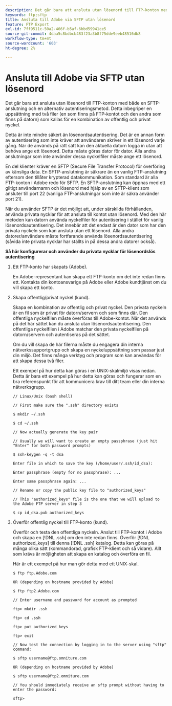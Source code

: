 ```yaml
---
description: Det går bara att ansluta utan lösenord till FTP-konton med både en SFTP-anslutning och en alternativ autentiseringsmetod. Detta inbegriper en uppsättning med två filer (en som finns på FTP-kontot och den andra som finns på datorn) som kallas för en kombination av offentlig och privat nyckel.
keywords: ftp;sftp
title: Ansluta till Adobe via SFTP utan lösenord
feature: FTP Export
exl-id: 7ff9511c-50a2-466f-b5af-6bbd59941ce5
source-git-commit: 4daa5c8bdbcb483f23a3b8f75dde9eeb48516db8
workflow-type: tm+mt
source-wordcount: '603'
ht-degree: 2%

---
```


# Ansluta till Adobe via SFTP utan lösenord

Det går bara att ansluta utan lösenord till FTP-konton med både en SFTP-anslutning och en alternativ autentiseringsmetod. Detta inbegriper en uppsättning med två filer (en som finns på FTP-kontot och den andra som finns på datorn) som kallas för en kombination av offentlig och privat nyckel.

Detta är inte mindre säkert än lösenordsautentisering. Det är en annan form av autentisering som inte kräver att användaren skriver in ett lösenord varje gång. När de används på rätt sätt kan den aktuella datorn logga in utan att behöva ange ett lösenord. Detta måste göras dator för dator. Alla andra anslutningar som inte använder dessa nyckelfiler måste ange ett lösenord.

En del klienter kräver en SFTP (Secure File Transfer Protocol) för överföring av känsliga data. En SFTP-anslutning är säkrare än en vanlig FTP-anslutning eftersom den tillåter krypterad datakommunikation. Som standard är alla FTP-konton i Adobe redo för SFTP. En SFTP-anslutning kan öppnas med ett giltigt användarnamn och lösenord med hjälp av en SFTP-klient som ansluter till port 22 (vanliga FTP-anslutningar som inte är säkra använder port 21).

När du använder SFTP är det möjligt att, under särskilda förhållanden, använda privata nycklar för att ansluta till kontot utan lösenord. Med den här metoden kan datorn använda nyckelfiler för autentisering i stället för vanlig lösenordsautentisering. Det innebär att det endast är den dator som har den privata nyckeln som kan ansluta utan ett lösenord. Alla andra datorer/användare måste fortfarande använda lösenordsautentisering (såvida inte privata nycklar har ställts in på dessa andra datorer också).

**Så här konfigurerar och använder du privata nycklar för lösenordslös autentisering**

1. Ett FTP-konto har skapats (Adobe).

   En Adobe-representant kan skapa ett FTP-konto om det inte redan finns ett. Kontakta din kontoansvarige på Adobe eller Adobe kundtjänst om du vill skapa ett konto.
1. Skapa offentlig/privat nyckel (kund).

   Skapa en kombination av offentlig och privat nyckel. Den privata nyckeln är en fil som är privat för datorn/servern och som finns där. Den offentliga nyckelfilen måste överföras till Adobe-kontot. När det används på det här sättet kan du ansluta utan lösenordsautentisering. Den offentliga nyckelfilen i Adobe matchar den privata nyckelfilen på datorn/servern och autentiseras på det sättet.

   Om du vill skapa de här filerna måste du engagera din interna nätverkssupportgrupp och skapa en nyckeluppsättning som passar just din miljö. Det finns många verktyg och program som kan användas för att skapa dessa två filer.

   Ett exempel på hur detta kan göras i en UNIX-skalmiljö visas nedan. Detta är bara ett exempel på hur detta kan göras och fungerar som en bra referenspunkt för att kommunicera krav till ditt team eller din interna nätverksgrupp.

   ```
   // Linux/Unix (bash shell)
   
   // First make sure the ".ssh" directory exists
   
   $ mkdir ~/.ssh
   
   $ cd ~/.ssh
   
   // Now actually generate the key pair
   
   // Usually we will want to create an empty passphrase (just hit "Enter" for both password prompts)
   
   $ ssh-keygen -q -t dsa
   
   Enter file in which to save the key (/home/user/.ssh/id_dsa):
   
   Enter passphrase (empty for no passphrase): ...
   
   Enter same passphrase again: ...
   
   // Rename or copy the public key file to "authorized_keys"
   
   // This "authorized_keys" file is the one that we will upload to the Adobe FTP server in step 3
   
   $ cp id_dsa.pub authorized_keys 
   ```

1. Överför offentlig nyckel till FTP-konto (kund).

   Överför och testa den offentliga nyckeln. Anslut till FTP-kontot i Adobe och skapa en [!DNL .ssh] om den inte redan finns. Överför [!DNL authorized_keys] till denna [!DNL .ssh] katalog. Detta kan göras på många olika sätt (kommandorad, grafisk FTP-klient och så vidare). Allt som krävs är möjligheten att skapa en katalog och överföra en fil.

   Här är ett exempel på hur man gör detta med ett UNIX-skal.

   ```
   $ ftp ftp.Adobe.com
   
   OR (depending on hostname provided by Adobe)
   
   $ ftp ftp2.Adobe.com
   
   // Enter username and password for account as prompted
   
   ftp> mkdir .ssh
   
   ftp> cd .ssh
   
   ftp> put authorized_keys
   
   ftp> exit
   
   // Now test the connection by logging in to the server using "sftp" command:
   
   $ sftp username@ftp.omniture.com
   
   OR (depending on hostname provided by Adobe)
   
   $ sftp username@ftp2.omniture.com
   
   // You should immediately receive an sftp prompt without having to enter the password:
   
   sftp>
   ```
